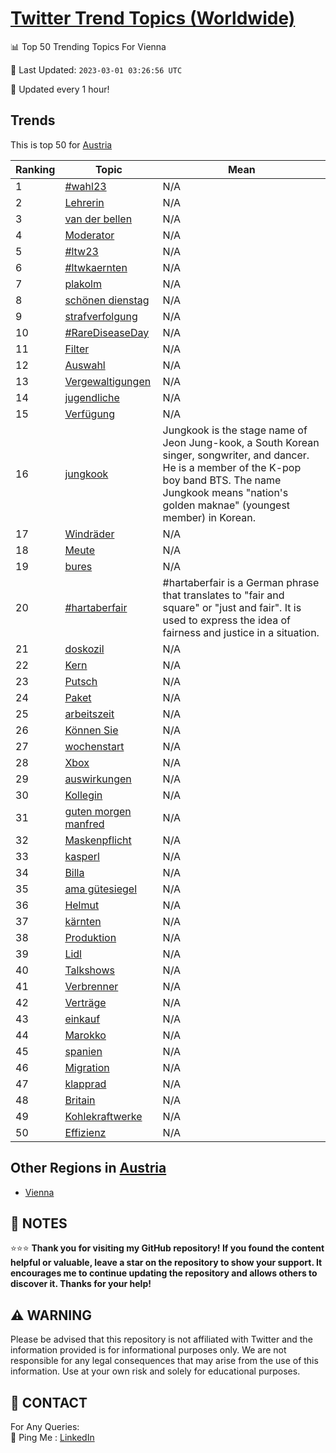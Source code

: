 [Twitter Trend Topics (Worldwide)](https://github.com/ErcinDedeoglu/Twitter-Trend-Topics)
==========


📊 Top 50 Trending Topics For Vienna

📆 Last Updated: `2023-03-01 03:26:56 UTC`

🔧 Updated every 1 hour!


## Trends

This is top 50 for [Austria](</Austria>)

| Ranking | Topic | Mean |
| ------- | ------------ | ------------ |
| 1 | [#wahl23](http://twitter.com/search?q=%23wahl23) | N/A |
| 2 | [Lehrerin](http://twitter.com/search?q=Lehrerin) | N/A |
| 3 | [van der bellen](http://twitter.com/search?q=van+der+bellen) | N/A |
| 4 | [Moderator](http://twitter.com/search?q=Moderator) | N/A |
| 5 | [#ltw23](http://twitter.com/search?q=%23ltw23) | N/A |
| 6 | [#ltwkaernten](http://twitter.com/search?q=%23ltwkaernten) | N/A |
| 7 | [plakolm](http://twitter.com/search?q=plakolm) | N/A |
| 8 | [schönen dienstag](http://twitter.com/search?q=sch%c3%b6nen+dienstag) | N/A |
| 9 | [strafverfolgung](http://twitter.com/search?q=strafverfolgung) | N/A |
| 10 | [#RareDiseaseDay](http://twitter.com/search?q=%23RareDiseaseDay) | N/A |
| 11 | [Filter](http://twitter.com/search?q=Filter) | N/A |
| 12 | [Auswahl](http://twitter.com/search?q=Auswahl) | N/A |
| 13 | [Vergewaltigungen](http://twitter.com/search?q=Vergewaltigungen) | N/A |
| 14 | [jugendliche](http://twitter.com/search?q=jugendliche) | N/A |
| 15 | [Verfügung](http://twitter.com/search?q=Verf%c3%bcgung) | N/A |
| 16 | [jungkook](http://twitter.com/search?q=jungkook) | Jungkook is the stage name of Jeon Jung-kook, a South Korean singer, songwriter, and dancer. He is a member of the K-pop boy band BTS. The name Jungkook means "nation's golden maknae" (youngest member) in Korean. |
| 17 | [Windräder](http://twitter.com/search?q=Windr%c3%a4der) | N/A |
| 18 | [Meute](http://twitter.com/search?q=Meute) | N/A |
| 19 | [bures](http://twitter.com/search?q=bures) | N/A |
| 20 | [#hartaberfair](http://twitter.com/search?q=%23hartaberfair) | #hartaberfair is a German phrase that translates to "fair and square" or "just and fair". It is used to express the idea of fairness and justice in a situation. |
| 21 | [doskozil](http://twitter.com/search?q=doskozil) | N/A |
| 22 | [Kern](http://twitter.com/search?q=Kern) | N/A |
| 23 | [Putsch](http://twitter.com/search?q=Putsch) | N/A |
| 24 | [Paket](http://twitter.com/search?q=Paket) | N/A |
| 25 | [arbeitszeit](http://twitter.com/search?q=arbeitszeit) | N/A |
| 26 | [Können Sie](http://twitter.com/search?q=K%c3%b6nnen+Sie) | N/A |
| 27 | [wochenstart](http://twitter.com/search?q=wochenstart) | N/A |
| 28 | [Xbox](http://twitter.com/search?q=Xbox) | N/A |
| 29 | [auswirkungen](http://twitter.com/search?q=auswirkungen) | N/A |
| 30 | [Kollegin](http://twitter.com/search?q=Kollegin) | N/A |
| 31 | [guten morgen manfred](http://twitter.com/search?q=guten+morgen+manfred) | N/A |
| 32 | [Maskenpflicht](http://twitter.com/search?q=Maskenpflicht) | N/A |
| 33 | [kasperl](http://twitter.com/search?q=kasperl) | N/A |
| 34 | [Billa](http://twitter.com/search?q=Billa) | N/A |
| 35 | [ama gütesiegel](http://twitter.com/search?q=ama+g%c3%bctesiegel) | N/A |
| 36 | [Helmut](http://twitter.com/search?q=Helmut) | N/A |
| 37 | [kärnten](http://twitter.com/search?q=k%c3%a4rnten) | N/A |
| 38 | [Produktion](http://twitter.com/search?q=Produktion) | N/A |
| 39 | [Lidl](http://twitter.com/search?q=Lidl) | N/A |
| 40 | [Talkshows](http://twitter.com/search?q=Talkshows) | N/A |
| 41 | [Verbrenner](http://twitter.com/search?q=Verbrenner) | N/A |
| 42 | [Verträge](http://twitter.com/search?q=Vertr%c3%a4ge) | N/A |
| 43 | [einkauf](http://twitter.com/search?q=einkauf) | N/A |
| 44 | [Marokko](http://twitter.com/search?q=Marokko) | N/A |
| 45 | [spanien](http://twitter.com/search?q=spanien) | N/A |
| 46 | [Migration](http://twitter.com/search?q=Migration) | N/A |
| 47 | [klapprad](http://twitter.com/search?q=klapprad) | N/A |
| 48 | [Britain](http://twitter.com/search?q=Britain) | N/A |
| 49 | [Kohlekraftwerke](http://twitter.com/search?q=Kohlekraftwerke) | N/A |
| 50 | [Effizienz](http://twitter.com/search?q=Effizienz) | N/A |



## Other Regions in [Austria](</Austria>)

* [Vienna](</Austria/Vienna.md>)



## 📝 NOTES

⭐⭐⭐ **Thank you for visiting my GitHub repository! If you found the content helpful or valuable, leave a star on the repository to show your support. It encourages me to continue updating the repository and allows others to discover it. Thanks for your help!**


## ⚠️ WARNING

Please be advised that this repository is not affiliated with Twitter and the information provided is for informational purposes only. We are not responsible for any legal consequences that may arise from the use of this information. Use at your own risk and solely for educational purposes.


## 📨 CONTACT

 For Any Queries:  
            🏓 Ping Me : [LinkedIn](https://www.linkedin.com/in/ercindedeoglu/)
